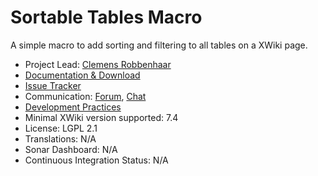 # Sortable Tables Macro

A simple macro to add sorting and filtering to all tables on a XWiki page.

* Project Lead: [Clemens Robbenhaar](https://xwiki.org/xwiki/bin/view/XWiki/ClemensRobbenhaar) 
* [Documentation & Download](https://extensions.xwiki.org/xwiki/bin/view/Extension/Make%20All%20Wiki%20Tables%20Sortable%20Macro) 
* [Issue Tracker](http://jira.xwiki.org/browse/MST)
* Communication: [Forum](https://forum.xwiki.org/), [Chat](https://dev.xwiki.org/xwiki/bin/view/Community/Chat)
* [Development Practices](http://contrib.xwiki.org/) 
* Minimal XWiki version supported: 7.4
* License: LGPL 2.1
* Translations: N/A
* Sonar Dashboard: N/A 
* Continuous Integration Status: N/A

